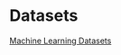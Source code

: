 # Datasets

[Machine Learning Datasets](https://docs.google.com/spreadsheets/d/e/2PACX-1vRDBsF3sb-PGIRuoBcPFPvpdF6lujUFDLU3BsaX6hh1Al_4998Xabn7zWsbQ42_kym-NRXsUGIM_iNd/pubhtml?gid=1696188112&single=true)